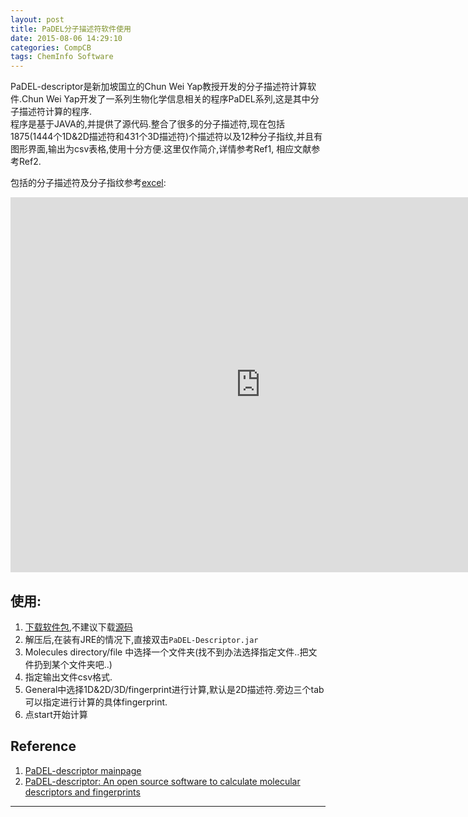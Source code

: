 ```yaml
---
layout: post
title: PaDEL分子描述符软件使用
date: 2015-08-06 14:29:10
categories: CompCB
tags: ChemInfo Software
---
```


PaDEL-descriptor是新加坡国立的Chun Wei Yap教授开发的分子描述符计算软件.Chun Wei Yap开发了一系列生物化学信息相关的程序PaDEL系列,这是其中分子描述符计算的程序.  
程序是基于JAVA的,并提供了源代码.整合了很多的分子描述符,现在包括1875(1444个1D&2D描述符和431个3D描述符)个描述符以及12种分子指纹,并且有图形界面,输出为csv表格,使用十分方便.这里仅作简介,详情参考Ref1, 相应文献参考Ref2.

包括的分子描述符及分子指纹参考[excel](http://www.yapcwsoft.com/dd/padeldescriptor/Descriptors.xls):  

<iframe src="https://sheet.zoho.com/view.do?url=http://www.yapcwsoft.com/dd/padeldescriptor/Descriptors.xls" style="width:800px; height:600px;" frameborder="0"></iframe>

## 使用:

1. [下载软件包](http://www.yapcwsoft.com/dd/padeldescriptor/PaDEL-Descriptor.zip),不建议下载[源码](http://www.yapcwsoft.com/dd/padeldescriptor/PaDEL-Descriptor_src.zip) 
2. 解压后,在装有JRE的情况下,直接双击`PaDEL-Descriptor.jar`
3. Molecules directory/file 中选择一个文件夹(找不到办法选择指定文件..把文件扔到某个文件夹吧..)
4. 指定输出文件csv格式.
5. General中选择1D&2D/3D/fingerprint进行计算,默认是2D描述符.旁边三个tab可以指定进行计算的具体fingerprint.
6. 点start开始计算

## Reference
1. [PaDEL-descriptor mainpage](http://www.yapcwsoft.com/dd/padeldescriptor/)
2. [PaDEL-descriptor: An open source software to calculate molecular descriptors and fingerprints](http://onlinelibrary.wiley.com/doi/10.1002/jcc.21707/abstract)

------
